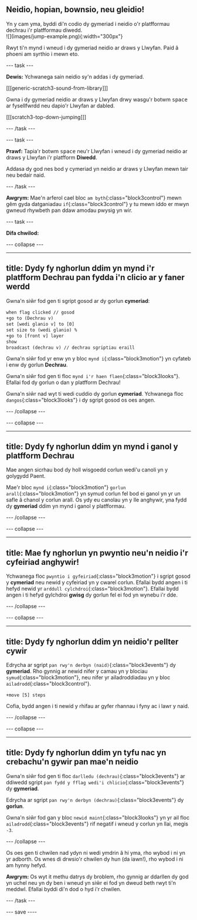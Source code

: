 ## Neidio, hopian, bownsio, neu gleidio!

<div style="display: flex; flex-wrap: wrap">
<div style="flex-basis: 200px; flex-grow: 1; margin-right: 15px;">
Yn y cam yma, byddi di'n codio dy gymeriad i neidio o'r platfformau dechrau i'r platfformau diwedd. 
</div>
<div>
![](images/jump-example.png){:width="300px"}
</div>
</div>

Rwyt ti'n mynd i wneud i dy gymeriad neidio ar draws y Llwyfan. Paid â phoeni am syrthio i mewn eto.

--- task ---

**Dewis:** Ychwanega sain neidio sy'n addas i dy gymeriad.

[[[generic-scratch3-sound-from-library]]]

Gwna i dy gymeriad neidio ar draws y Llwyfan drwy wasgu'r botwm <kbd>space</kbd> ar fysellfwrdd neu dapio'r Llwyfan ar dabled.

[[[scratch3-top-down-jumping]]]

--- /task ---

--- task ---

**Prawf:** Tapia'r botwm <kbd>space</kbd> neu'r Llwyfan i wneud i dy gymeriad neidio ar draws y Llwyfan i'r platfform **Diwedd**.

Addasa dy god nes bod y cymeriad yn neidio ar draws y Llwyfan mewn tair neu bedair naid.

--- /task ---

**Awgrym:** Mae'n arferol cael bloc `am byth`{:class="block3control"} mewn gêm gyda datganiadau `if`{:class="block3control"} y tu mewn iddo er mwyn gwneud rhywbeth pan ddaw amodau pwysig yn wir.

--- task ---

**Difa chwilod:**

--- collapse ---

---
title: Dydy fy nghorlun ddim yn mynd i'r platfform Dechrau pan fydda i'n clicio ar y faner werdd
---

Gwna'n siŵr fod gen ti sgript gosod ar dy gorlun **cymeriad**:


```blocks3
when flag clicked // gosod
+go to (Dechrau v)
set [wedi glanio v] to [0]
set size to (wedi glanio) %
+go to [front v] layer
show
broadcast (dechrau v) // dechrau sgriptiau eraill
```

Gwna'n siŵr fod yr enw yn y bloc `mynd i`{:class="block3motion"} yn cyfateb i enw dy gorlun **Dechrau**.

Gwna'n siŵr fod gen ti floc `mynd i'r haen flaen`{:class="block3looks"}. Efallai fod dy gorlun o dan y platfform Dechrau!

Gwna'n siŵr nad wyt ti wedi cuddio dy gorlun **cymeriad**. Ychwanega floc `dangos`{:class="block3looks"} i dy sgript gosod os oes angen.


--- /collapse ---

--- collapse ---

---
title: Dydy fy nghorlun ddim yn mynd i ganol y platfform Dechrau
---

Mae angen sicrhau bod dy holl wisgoedd corlun wedi'u canoli yn y golygydd Paent.

Mae'r bloc `mynd i`{:class="block3motion"} `gorlun arall`{:class="block3motion"} yn symud corlun fel bod ei ganol yn yr un safle â chanol y corlun arall. Os ydy eu canolau yn y lle anghywir, yna fydd dy **gymeriad** ddim yn mynd i ganol y platfformau.

--- /collapse ---

--- collapse ---

---
title: Mae fy nghorlun yn pwyntio neu'n neidio i'r cyfeiriad anghywir!
---

Ychwanega floc `pwyntio i gyfeiriad`{:class="block3motion"} i sgript gosod y **cymeriad** neu newid y cyfeiriad yn y cwarel corlun. Efallai bydd angen i ti hefyd newid yr `arddull cylchdroi`{:class="block3motion"}. Efallai bydd angen i ti hefyd gylchdroi **gwisg** dy gorlun fel ei fod yn wynebu i'r dde.

--- /collapse ---

--- collapse ---

---
title: Dydy fy nghorlun ddim yn neidio'r pellter cywir
---

Edrycha ar sgript `pan rwy'n derbyn (naid)`{:class="block3events"} dy **gymeriad**. Rho gynnig ar newid nifer y camau yn y blociau `symud`{:class="block3motion"}, neu nifer yr ailadroddiadau yn y bloc `ailadrodd`{:class="block3control"}.

```blocks3
+move [5] steps
```

Cofia, bydd angen i ti newid y rhifau ar gyfer rhannau i fyny ac i lawr y naid.

--- /collapse ---

--- collapse ---

---
title: Dydy fy nghorlun ddim yn tyfu nac yn crebachu'n gywir pan mae'n neidio
---

Gwna'n siŵr fod gen ti floc `darlledu (dechrau)`{:class="block3events"} ar ddiwedd sgript `pan fydd y fflag wedi'i chlicio`{:class="block3events"} dy **gymeriad**.

Edrycha ar sgript `pan rwy'n derbyn (dechrau)`{:class="block3events"} dy **gorlun**.

Gwna'n siŵr fod gan y bloc `newid maint`{:class="block3looks"} yn yr ail floc `ailadrodd`{:class="block3events"} rif negatif i wneud y corlun yn llai, megis `-3`.

--- /collapse ---

Os oes gen ti chwilen nad ydyn ni wedi ymdrin â hi yma, rho wybod i ni yn yr adborth. Os wnes di drwsio'r chwilen dy hun (da iawn!), rho wybod i ni am hynny hefyd.

**Awgrym:** Os wyt it methu datrys dy broblem, rho gynnig ar ddarllen dy god yn uchel neu yn dy ben i wneud yn siŵr ei fod yn dweud beth rwyt ti'n meddwl. Efallai byddi di'n dod o hyd i'r chwilen.

--- /task ---

--- save ----
